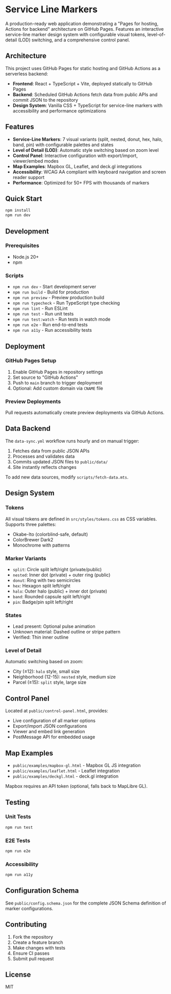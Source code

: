 # Service Line Markers

A production-ready web application demonstrating a "Pages for hosting, Actions for backend" architecture on GitHub Pages. Features an interactive service-line marker design system with configurable visual tokens, level-of-detail (LOD) switching, and a comprehensive control panel.

## Architecture

This project uses GitHub Pages for static hosting and GitHub Actions as a serverless backend:

- **Frontend**: React + TypeScript + Vite, deployed statically to GitHub Pages
- **Backend**: Scheduled GitHub Actions fetch data from public APIs and commit JSON to the repository
- **Design System**: Vanilla CSS + TypeScript for service-line markers with accessibility and performance optimizations

## Features

- **Service-Line Markers**: 7 visual variants (split, nested, donut, hex, halo, band, pin) with configurable palettes and states
- **Level of Detail (LOD)**: Automatic style switching based on zoom level
- **Control Panel**: Interactive configuration with export/import, viewer/embed modes
- **Map Examples**: Mapbox GL, Leaflet, and deck.gl integrations
- **Accessibility**: WCAG AA compliant with keyboard navigation and screen reader support
- **Performance**: Optimized for 50+ FPS with thousands of markers

## Quick Start

```bash
npm install
npm run dev
```

## Development

### Prerequisites

- Node.js 20+
- npm

### Scripts

- `npm run dev` - Start development server
- `npm run build` - Build for production
- `npm run preview` - Preview production build
- `npm run typecheck` - Run TypeScript type checking
- `npm run lint` - Run ESLint
- `npm run test` - Run unit tests
- `npm run test:watch` - Run tests in watch mode
- `npm run e2e` - Run end-to-end tests
- `npm run a11y` - Run accessibility tests

## Deployment

### GitHub Pages Setup

1. Enable GitHub Pages in repository settings
2. Set source to "GitHub Actions"
3. Push to `main` branch to trigger deployment
4. Optional: Add custom domain via `CNAME` file

### Preview Deployments

Pull requests automatically create preview deployments via GitHub Actions.

## Data Backend

The `data-sync.yml` workflow runs hourly and on manual trigger:

1. Fetches data from public JSON APIs
2. Processes and validates data
3. Commits updated JSON files to `public/data/`
4. Site instantly reflects changes

To add new data sources, modify `scripts/fetch-data.mts`.

## Design System

### Tokens

All visual tokens are defined in `src/styles/tokens.css` as CSS variables. Supports three palettes:

- Okabe-Ito (colorblind-safe, default)
- ColorBrewer Dark2
- Monochrome with patterns

### Marker Variants

- `split`: Circle split left/right (private/public)
- `nested`: Inner dot (private) + outer ring (public)
- `donut`: Ring with two semicircles
- `hex`: Hexagon split left/right
- `halo`: Outer halo (public) + inner dot (private)
- `band`: Rounded capsule split left/right
- `pin`: Badge/pin split left/right

### States

- Lead present: Optional pulse animation
- Unknown material: Dashed outline or stripe pattern
- Verified: Thin inner outline

### Level of Detail

Automatic switching based on zoom:

- City (≤12): `halo` style, small size
- Neighborhood (12-15): `nested` style, medium size
- Parcel (≥15): `split` style, large size

## Control Panel

Located at `public/control-panel.html`, provides:

- Live configuration of all marker options
- Export/import JSON configurations
- Viewer and embed link generation
- PostMessage API for embedded usage

## Map Examples

- `public/examples/mapbox-gl.html` - Mapbox GL JS integration
- `public/examples/leaflet.html` - Leaflet integration
- `public/examples/deckgl.html` - deck.gl integration

Mapbox requires an API token (optional, falls back to MapLibre GL).

## Testing

### Unit Tests

```bash
npm run test
```

### E2E Tests

```bash
npm run e2e
```

### Accessibility

```bash
npm run a11y
```

## Configuration Schema

See `public/config.schema.json` for the complete JSON Schema definition of marker configurations.

## Contributing

1. Fork the repository
2. Create a feature branch
3. Make changes with tests
4. Ensure CI passes
5. Submit pull request

## License

MIT
